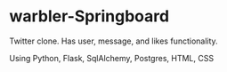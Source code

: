 # warbler-Springboard

Twitter clone. Has user, message, and likes functionality.

Using Python, Flask, SqlAlchemy, Postgres, HTML, CSS
